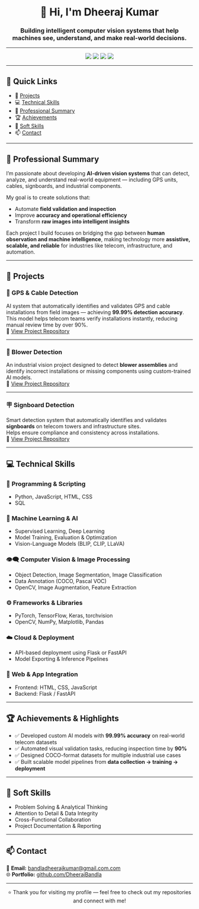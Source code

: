 <h1 align="center">👋 Hi, I'm Dheeraj Kumar</h1>
<h3 align="center">Building intelligent computer vision systems that help machines see, understand, and make real-world decisions.</h3>

---

<p align="center">
  <img src="https://img.shields.io/badge/Focus-Computer%20Vision-blue?style=for-the-badge" />
  <img src="https://img.shields.io/badge/Domain-AI%20%26%20Automation-orange?style=for-the-badge" />
  <img src="https://img.shields.io/badge/Field-Object%20Detection-green?style=for-the-badge" />
  <img src="https://img.shields.io/badge/Interest-Vision%20Language%20Models-purple?style=for-the-badge" />
</p>

---

## 🧭 Quick Links
- 🧠 [Projects](#-projects)
- 💻 [Technical Skills](#-technical-skills)
- 🚀 [Professional Summary](#-professional-summary)
- 🏆 [Achievements](#-achievements--highlights)
- 🧩 [Soft Skills](#-soft-skills)
- 📫 [Contact](#-contact)

---

## 🚀 Professional Summary

I’m passionate about developing **AI-driven vision systems** that can detect, analyze, and understand real-world equipment — including GPS units, cables, signboards, and industrial components.

My goal is to create solutions that:
- Automate **field validation and inspection**
- Improve **accuracy and operational efficiency**
- Transform **raw images into intelligent insights**

Each project I build focuses on bridging the gap between **human observation and machine intelligence**, making technology more **assistive, scalable, and reliable** for industries like telecom, infrastructure, and automation.

---

## 🧠 Projects

### 🚀 GPS & Cable Detection
AI system that automatically identifies and validates GPS and cable installations from field images — achieving **99.99% detection accuracy**.  
This model helps telecom teams verify installations instantly, reducing manual review time by over 90%.  
🔗 [View Project Repository](https://github.com/DheerajBandla/gps-cable-detection)

---

### 🔧 Blower Detection
An industrial vision project designed to detect **blower assemblies** and identify incorrect installations or missing components using custom-trained AI models.  
🔗 [View Project Repository](https://github.com/DheerajBandla/blower-detection)

---

### 🪧 Signboard Detection
Smart detection system that automatically identifies and validates **signboards** on telecom towers and infrastructure sites.  
Helps ensure compliance and consistency across installations.  
🔗 [View Project Repository](https://github.com/DheerajBandla/signboard-detection)

---

## 💻 Technical Skills

### 🐍 **Programming & Scripting**
- Python, JavaScript, HTML, CSS  
- SQL

### 🧠 **Machine Learning & AI**
- Supervised Learning, Deep Learning  
- Model Training, Evaluation & Optimization  
- Vision-Language Models (BLIP, CLIP, LLaVA)

### 👁️‍🗨️ **Computer Vision & Image Processing**
- Object Detection, Image Segmentation, Image Classification  
- Data Annotation (COCO, Pascal VOC)  
- OpenCV, Image Augmentation, Feature Extraction  

### ⚙️ **Frameworks & Libraries**
- PyTorch, TensorFlow, Keras, torchvision  
- OpenCV, NumPy, Matplotlib, Pandas  

### ☁️ **Cloud & Deployment**
- API-based deployment using Flask or FastAPI 
- Model Exporting & Inference Pipelines  

### 🧩 **Web & App Integration**
- Frontend: HTML, CSS, JavaScript  
- Backend: Flask / FastAPI   

---

## 🏆 Achievements & Highlights
- ✅ Developed custom AI models with **99.99% accuracy** on real-world telecom datasets  
- ✅ Automated visual validation tasks, reducing inspection time by **90%**  
- ✅ Designed COCO-format datasets for multiple industrial use cases  
- ✅ Built scalable model pipelines from **data collection → training → deployment**

---

## 🧩 Soft Skills
- Problem Solving & Analytical Thinking  
- Attention to Detail & Data Integrity  
- Cross-Functional Collaboration  
- Project Documentation & Reporting  

---

## 📫 Contact

📧 **Email:** [bandladheerajkumar@gmail.com.com](mailto:bandladheerajkumar@gmail.com.com)   
🌐 **Portfolio:** [github.com/DheerajBandla](https://github.com/DheerajBandla)

---

<p align="center">⭐️ Thank you for visiting my profile — feel free to check out my repositories and connect with me!</p>
